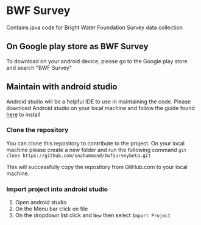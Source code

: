 # BWF Survey
Contains java code for Bright Water Foundation Survey data collection

## On Google play store as BWF Survey
To download on your android device, please go to the Google play store and search "BWF Survey"

## Maintain with android studio
Android studio will be a helpful IDE to use in maintaining the code. Please download Android studio on your local machine and follow the guide found [here](https://developer.android.com/studio/install) to install

### Clone the repository
You can clone this repository to contribute to the project. On your local machine please create a new folder and run the following command 
`git clone https://github.com/snahammond/bwfsurveybeta.git`

This will successfully copy the repository from GitHub.com to your local machine.

### Import project into android studio
1. Open android studio
2. On the Menu bar click on file
3. On the dropdown list click and `New` then select `Import Project` 

